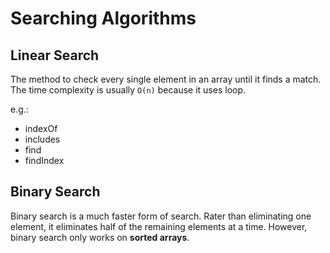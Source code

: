 # Searching Algorithms

## Linear Search
The method to check every single element in an array until it finds a match. The time complexity is usually `O(n)` because it uses loop.

e.g.:
- indexOf
- includes
- find
- findIndex

## Binary Search
Binary search is a much faster form of search. Rater than eliminating one element, it eliminates half of the remaining elements at a time. However, binary search only works on **sorted arrays**.